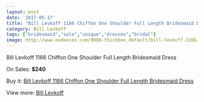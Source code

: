 ```yaml
---
layout: post
date: '2017-05-17'
title: "Bill Levkoff 1166 Chiffon One Shoulder Full Length Bridesmaid Dress"
category: Bill Levkoff
tags: ["bridesmaid","sale","unique","dresses","bridal"]
image: http://www.eudances.com/9980-thickbox_default/bill-levkoff-1166-chiffon-one-shoulder-full-length-bridesmaid-dress.jpg
---
```

Bill Levkoff 1166 Chiffon One Shoulder Full Length Bridesmaid Dress

On Sales: **$240**
<a href="https://www.eudances.com/en/bill-levkoff/3281-bill-levkoff-1166-chiffon-one-shoulder-full-length-bridesmaid-dress.html"><amp-img layout="responsive" width="600" height="600" src="//www.eudances.com/9980-thickbox_default/bill-levkoff-1166-chiffon-one-shoulder-full-length-bridesmaid-dress.jpg" alt="Bill Levkoff 1166 Chiffon One Shoulder Full Length Bridesmaid Dress 0" /></a>
<a href="https://www.eudances.com/en/bill-levkoff/3281-bill-levkoff-1166-chiffon-one-shoulder-full-length-bridesmaid-dress.html"><amp-img layout="responsive" width="600" height="600" src="//www.eudances.com/9983-thickbox_default/bill-levkoff-1166-chiffon-one-shoulder-full-length-bridesmaid-dress.jpg" alt="Bill Levkoff 1166 Chiffon One Shoulder Full Length Bridesmaid Dress 1" /></a>
<a href="https://www.eudances.com/en/bill-levkoff/3281-bill-levkoff-1166-chiffon-one-shoulder-full-length-bridesmaid-dress.html"><amp-img layout="responsive" width="600" height="600" src="//www.eudances.com/9982-thickbox_default/bill-levkoff-1166-chiffon-one-shoulder-full-length-bridesmaid-dress.jpg" alt="Bill Levkoff 1166 Chiffon One Shoulder Full Length Bridesmaid Dress 2" /></a>
<a href="https://www.eudances.com/en/bill-levkoff/3281-bill-levkoff-1166-chiffon-one-shoulder-full-length-bridesmaid-dress.html"><amp-img layout="responsive" width="600" height="600" src="//www.eudances.com/9981-thickbox_default/bill-levkoff-1166-chiffon-one-shoulder-full-length-bridesmaid-dress.jpg" alt="Bill Levkoff 1166 Chiffon One Shoulder Full Length Bridesmaid Dress 3" /></a>

Buy it: [Bill Levkoff 1166 Chiffon One Shoulder Full Length Bridesmaid Dress](https://www.eudances.com/en/bill-levkoff/3281-bill-levkoff-1166-chiffon-one-shoulder-full-length-bridesmaid-dress.html "Bill Levkoff 1166 Chiffon One Shoulder Full Length Bridesmaid Dress")

View more: [Bill Levkoff](https://www.eudances.com/en/57-bill-levkoff "Bill Levkoff")
